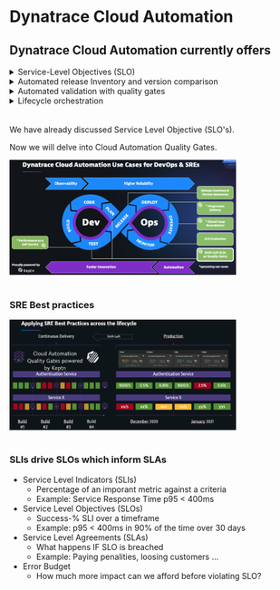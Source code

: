# Dynatrace Cloud Automation

## Dynatrace Cloud Automation currently offers

<details><summary>Service-Level Objectives (SLO)</summary>
<p>
Service-level objectives (SLOs) enable DevOps teams to accelerate and scale their site reliability engineering (SRE) efforts.

Dynatrace comes with native support for service-level objective (SLO) monitoring according to Site Reliability Engineering (SRE) fundamentals published by Google.

#### SLO overview
You can review the current health status, error budgets, target and warning, along with the timeframe of all your SLOs on the SLOs overview page.
</p>
</details>
<details><summary>Automated release Inventory and version comparison</summary>
<p>
Automated release inventory and version comparison enable an easy evaluation of the performance of individual release versions.

The software product lifecycle of a release requires careful management of release risks. Also, as more and more components and versions are deployed, the frequency of releases in your organization increases, and manually collecting release-relevant data can easily become a bottleneck in your release automation pipeline and automated software lifecycle.
Dynatrace offers a built-in release-analysis solution that helps you determine the following:

- Which versions are deployed across your deployment stages and production environments based on multiple version-detection strategies
- The release stages of the deployed versions
- The changelog for a new version
- Known bugs and whether they're release-blockers
- Risks related to specific versions
- Which version is taking too much load (for example, if you are temporarily redirecting load with a canary deployment)
- How the new version is behaving compared to previous versions
- Issue statistics related to the monitored entities
</p>
</details>
<details><summary>Automated validation with quality gates</summary>
<p>
Automated release validation and quality gates ensure that high-quality code moves smoothly through the delivery pipeline and doesn't violate error budgets in production.

#### What are quality gates?
Quality gates are benchmarks in the software delivery lifecycle that define specific, measurable, and achievable success criteria that a service must meet before it is advanced to the next phase of the software delivery pipeline. Quality gates can validate any service-level objective (SLO), giving you the ability to ensure automated and consistent evaluation of software quality.

Establishing clear, consistent, and effective quality gates that are automatically validated at each phase of the delivery pipeline is essential for improving software quality and speeding up delivery.
</p>
</details>
<details><summary>Lifecycle orchestration</summary>
<p>
Lifecycle orchestration provides a declarative way to define your delivery or operational processes with event-based triggers for integration.

Dynatrace Cloud Automation can orchestrate different delivery or operational processes that are part of an application's lifecycle. Cloud Automation also provides an easy, event-based integration point for external tools (such as testing services, notification services, and incident management services) via webhooks. With external tool integration, you can set external tools to send events to Dynatrace, or set Dynatrace Cloud Automation to send events to external tools, which can then execute certain tasks in response.
</p>
</details>
<br />
<br />
We have already discussed Service Level Objective (SLO's).

Now we will delve into Cloud Automation Quality Gates.

<img src="../../assets/images/CA_Use_Cases.png" width="400"/>
<br />
<br />

### SRE Best practices

<img src="../../assets/images/SRE_best_Practice.png" width="400"/>
<br />
<br />

### SLIs drive SLOs which inform SLAs

- Service Level Indicators (SLIs)
  - Percentage of an imporant metric against a criteria
  - Example: Service Response Time p95 < 400ms
- Service Level Objectives (SLOs)
  - Success-% SLI over a timeframe
  - Example: p95 < 400ms in 90% of the time over 30 days
- Service Level Agreements (SLAs)
  - What happens IF SLO is breached
  - Example: Paying penalities, loosing customers ...
- Error Budget
  - How much more impact can we afford before violating SLO?
